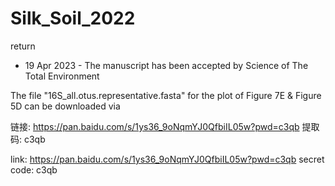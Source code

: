 # Silk_Soil_2022


return


- 19 Apr 2023 -   The manuscript has been accepted by Science of The Total Environment 










The file "16S_all.otus.representative.fasta" for the plot of Figure 7E &  Figure 5D can be downloaded via 

链接: https://pan.baidu.com/s/1ys36_9oNqmYJ0QfbiIL05w?pwd=c3qb 提取码: c3qb

link: https://pan.baidu.com/s/1ys36_9oNqmYJ0QfbiIL05w?pwd=c3qb secret code: c3qb
